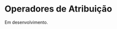 <script src="../jquery-3.4.1.min.js"></script>
<script src="../jquery_preventDefault.js"></script>  

# Operadores de Atribuição

Em desenvolvimento.